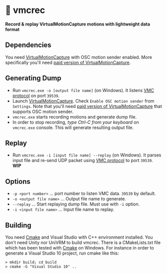 
# :diamond_shape_with_a_dot_inside: vmcrec
**Record &amp; replay VirtualMotionCapture motions with lightweight data format**

## Dependencies

You need [VirtualMotionCapture](https://sh-akira.github.io/VirtualMotionCapture/) with OSC motion sender enabled. More specifically you'll need [paid version of VirtualMotionCapture](https://akira.fanbox.cc/).

## Generating Dump

- Run `vmcrec.exe -o [output file name]` (on Windows). It listens [VMC protocol](https://sh-akira.github.io/VirtualMotionCaptureProtocol/specification) on port `39539`.
- Launch [VirtualMotionCapture](https://sh-akira.github.io/VirtualMotionCapture/). Check `Enable OSC motion sender` from `Settings`.  Note that you'll need [paid version of VirtualMotionCapture](https://akira.fanbox.cc/) that supports OSC motion sender.
- `vmcrec.exe` starts recording motions and generate dump file.
- In order to stop recording, *type Ctrl-C from your keyboard* on `vmcrec.exe` console. This will generate resulting output file.

## Replay

- Run `vmcrec.exe -i [input file name] --replay` (on Windows). It parses input file and re-send UDP packet using [VMC protocol](https://sh-akira.github.io/VirtualMotionCaptureProtocol/specification) to port `39539`. **WIP**

## Options

- `-p <port number>` ... port number to listen VMC data. `39539` by default.
- `-o <output file name>` ... Output file name to generate.
- `--replay`  ... Start replaying dump file. Must use with `-i` option.
- `-i <input file name>`  ... Input file name to replay.

## Building

You need [Cmake](https://cmake.org/download/) and Visual Studio with C++ environment installed. You don't need Unity nor UniVRM to build vmcrec. There is a CMakeLists.txt file which has been tested with [Cmake](https://cmake.org/download/) on Windows. For instance in order to generate a Visual Studio 10 project, run cmake like this:


```
> mkdir build; cd build
> cmake -G "Visual Studio 10" ..
```

